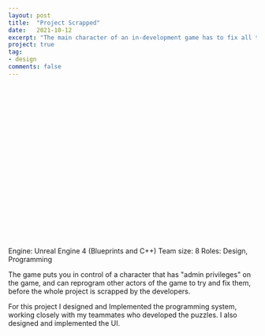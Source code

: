 ```yaml
---
layout: post
title:  "Project Scrapped"
date:   2021-10-12
excerpt: "The main character of an in-development game has to fix all the issues, as the project is being scrapped by the developers"
project: true
tag:
- design
comments: false
---
```

<iframe width="560" height="315" src="//https://www.youtube.com/watch?v=H-z-n31MBlQ" frameborder="0"> </iframe>

Engine: Unreal Engine 4 (Blueprints and C++)
Team size: 8
Roles: Design, Programming

The game puts you in control of a character that has "admin privileges" on the game, and can reprogram other actors of the game to try and fix them, before the whole project is scrapped by the developers.

For this project I designed and Implemented the programming system, working closely with my teammates who developed the puzzles. I also designed and implemented the UI.
